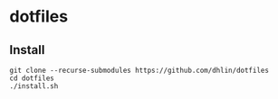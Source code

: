 # dotfiles

## Install
```
git clone --recurse-submodules https://github.com/dhlin/dotfiles
cd dotfiles
./install.sh
```
